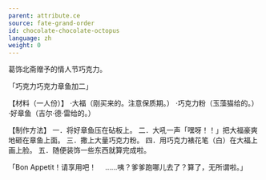 ```yaml
---
parent: attribute.ce
source: fate-grand-order
id: chocolate-chocolate-octopus
language: zh
weight: 0
---
```


葛饰北斋赠予的情人节巧克力。

「巧克力巧克力章鱼加二」

【材料（一人份）】
·大福（刚买来的。注意保质期。）
·巧克力粉（玉藻猫给的。）
·好章鱼（吉尔·德·雷给的。）

【制作方法】
一．将好章鱼压在砧板上。
二．大吼一声「嘿呀！！」把大福豪爽地砸在章鱼上面。
三．撒上大量巧克力粉。
四．用巧克力裱花笔（白）在大福上画上脸。
五．随便装饰一些东西就算完成啦。

「Bon Appetit！请享用吧！
　……咦？爹爹跑哪儿去了？算了，无所谓啦。」
